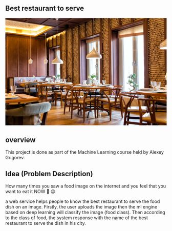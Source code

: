 ## Best restaurant to serve
![img](https://github.com/gialkady/ml_zoomcamp/blob/Homeworks/Capstone%20Project/images/rege-1.jpeg)


## overview 

This project is done as part of the Machine Learning course held by Alexey Grigorev.


## Idea (Problem Description)

How many times you saw a food image on the internet and you feel that you want to eat it NOW 🤩 😉  

a web service helps people to know the best restaurant to serve the food dish on an image. Firstly, the user uploads the image then the ml engine based on deep learning will classify the image (food class). Then according to the class of food, the system response with the name of the best restaurant to serve the dish in his city.
